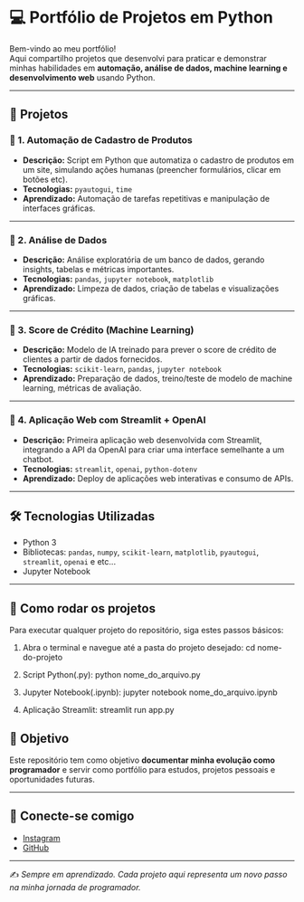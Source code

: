 # 💻 Portfólio de Projetos em Python

Bem-vindo ao meu portfólio!  
Aqui compartilho projetos que desenvolvi para praticar e demonstrar minhas habilidades em **automação, análise de dados, machine learning e desenvolvimento web** usando Python.  

---

## 📂 Projetos

### 🔹 1. Automação de Cadastro de Produtos
- **Descrição:** Script em Python que automatiza o cadastro de produtos em um site, simulando ações humanas (preencher formulários, clicar em botões etc).
- **Tecnologias:** `pyautogui`, `time`
- **Aprendizado:** Automação de tarefas repetitivas e manipulação de interfaces gráficas.

---

### 🔹 2. Análise de Dados
- **Descrição:** Análise exploratória de um banco de dados, gerando insights, tabelas e métricas importantes.
- **Tecnologias:** `pandas`, `jupyter notebook`, `matplotlib`
- **Aprendizado:** Limpeza de dados, criação de tabelas e visualizações gráficas.

---

### 🔹 3. Score de Crédito (Machine Learning)
- **Descrição:** Modelo de IA treinado para prever o score de crédito de clientes a partir de dados fornecidos.
- **Tecnologias:** `scikit-learn`, `pandas`, `jupyter notebook`
- **Aprendizado:** Preparação de dados, treino/teste de modelo de machine learning, métricas de avaliação.

---

### 🔹 4. Aplicação Web com Streamlit + OpenAI
- **Descrição:** Primeira aplicação web desenvolvida com Streamlit, integrando a API da OpenAI para criar uma interface semelhante a um chatbot.
- **Tecnologias:** `streamlit`, `openai`, `python-dotenv`
- **Aprendizado:** Deploy de aplicações web interativas e consumo de APIs.

---

## 🛠️ Tecnologias Utilizadas
- Python 3  
- Bibliotecas: `pandas`, `numpy`, `scikit-learn`, `matplotlib`, `pyautogui`, `streamlit`, `openai`  e etc...
- Jupyter Notebook  

---
## 🏃 Como rodar os projetos

Para executar qualquer projeto do repositório, siga estes passos básicos:

1. Abra o terminal e navegue até a pasta do projeto desejado:
cd nome-do-projeto

2. Script Python(.py):
python nome_do_arquivo.py

3. Jupyter Notebook(.ipynb):
jupyter notebook nome_do_arquivo.ipynb

4. Aplicação Streamlit:
streamlit run app.py

## 📌 Objetivo
Este repositório tem como objetivo **documentar minha evolução como programador** e servir como portfólio para estudos, projetos pessoais e oportunidades futuras.  

---

## 🤝 Conecte-se comigo
- [Instagram](https://instagram.com/nicollas3_/)
- [GitHub](https://github.com/nicgualberto)  

---
✍️ *Sempre em aprendizado. Cada projeto aqui representa um novo passo na minha jornada de programador.*
